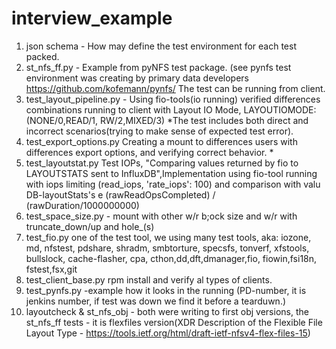 # interview_example
1. json schema - How may define the test environment for each test packed.
2. st_nfs_ff.py - Example from pyNFS test package. (see pynfs test environment was creating by primary data developers https://github.com/kofemann/pynfs/ The test can be running from client.
3. test_layout_pipeline.py - Using fio-tools(io running) verified differences combinations running to client with Layout IO Mode, LAYOUTIOMODE:(NONE/0,READ/1, RW/2,MIXED/3) *The test includes both direct and incorrect scenarios(trying to make sense of expected test error). 
 4. test_export_options.py  Creating a mount to differences users with differences export options, and verifying correct behavior.  *
 5. test_layoutstat.py  Test IOPs, "Comparing values returned by fio to LAYOUTSTATS sent to InfluxDB",Implementation using fio-tool running with iops limiting (read_iops, 'rate_iops': 100) and comparison with valu DB-layoutStats's e (rawReadOpsCompleted) / (rawDuration/1000000000)
6. test_space_size.py  - mount with other w/r b;ock size and w/r with truncate_down/up and hole_(s)
7. test_fio.py one of the test tool, we using many test tools, aka: iozone, md, nfstest, pdshare, shradm, smbtorture, specsfs, tonverf, xfstools, bullslock, cache-flasher, cpa, cthon,dd,dft,dmanager,fio, fiowin,fsi18n, fstest,fsx,git
8. test_client_base.py   rpm install and verify al types of clients.
9. test_pynfs.py  -example how it looks in the running (PD-number, it is jenkins number, if test was down we find it before a tearduwn.)
10. layoutcheck & st_nfs_obj - both were writing to first obj versions, the st_nfs_ff tests  - it is flexfiles version(XDR Description of the Flexible File Layout Type  - https://tools.ietf.org/html/draft-ietf-nfsv4-flex-files-15)
